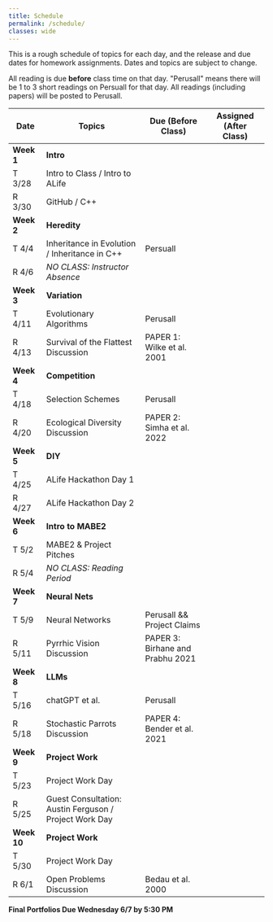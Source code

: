 ```yaml
---
title: Schedule
permalink: /schedule/
classes: wide
---
```


This is a rough schedule of topics for each day, and the release and due dates for homework assignments. Dates and topics are subject to change. 

All reading is due **before** class time on that day. "Perusall" means there will be 1 to 3 short readings on Persuall for that day. All readings (including papers) will be posted to Perusall. 


| Date	| Topics	| Due (Before Class) |	Assigned (After Class) |
| ------- | --------------- | ------------- | -------------- |
| **Week 1** | **Intro** | | |
| T 3/28 | Intro to Class / Intro to ALife | | |
| R 3/30 | GitHub / C++ | | |
| **Week 2** | **Heredity** | | |
| T 4/4 | Inheritance in Evolution / Inheritance in C++ | Persuall | |
| R 4/6 | _NO CLASS: Instructor Absence_ | | |
| **Week 3** | **Variation** | | |
| T 4/11 | Evolutionary Algorithms | Perusall | |
| R 4/13 | Survival of the Flattest Discussion | PAPER 1: Wilke et al. 2001 | |
| **Week 4** | **Competition** | | |
| T 4/18 | Selection Schemes | Perusall | |
| R 4/20 | Ecological Diversity Discussion | PAPER 2: Simha et al. 2022 | |
| **Week 5** | **DIY** | | |
| T 4/25 | ALife Hackathon Day 1 | | |
| R 4/27 | ALife Hackathon Day 2 | | |
| **Week 6** | **Intro to MABE2** | | |
| T 5/2 | MABE2 & Project Pitches | | | 
| R 5/4 | _NO CLASS: Reading Period_ | | |
| **Week 7** | **Neural Nets** | | |
| T 5/9 | Neural Networks | Perusall && Project Claims | |
| R 5/11 | Pyrrhic Vision Discussion | PAPER 3: Birhane and Prabhu 2021 | |
| **Week 8** | **LLMs** | | |
| T 5/16 | chatGPT et al. | Perusall | |
| R 5/18 | Stochastic Parrots Discussion | PAPER 4: Bender et al. 2021 | |
| **Week 9** | **Project Work** | | | 
| T 5/23 | Project Work Day | | |
| R 5/25 | Guest Consultation: Austin Ferguson / Project Work Day | | | 
| **Week 10** | **Project Work** | | |
| T 5/30 | Project Work Day | | |
| R 6/1 | Open Problems Discussion | Bedau et al. 2000 | |

**Final Portfolios Due Wednesday 6/7 by 5:30 PM**